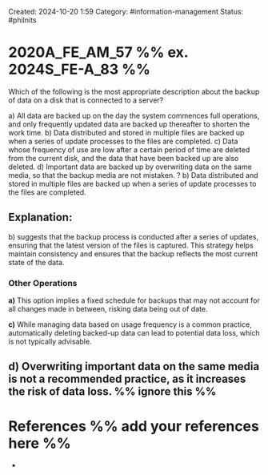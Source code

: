 Created: 2024-10-20 1:59
Category: #information-management 
Status: #philnits 



# 2020A_FE_AM_57 %% ex. 2024S_FE-A_83 %%

Which of the following is the most appropriate description about the backup of data on a disk that is connected to a server? 

a) All data are backed up on the day the system commences full operations, and only frequently updated data are backed up thereafter to shorten the work time. 
b) Data distributed and stored in multiple files are backed up when a series of update processes to the files are completed. 
c) Data whose frequency of use are low after a certain period of time are deleted from the current disk, and the data that have been backed up are also deleted. 
d) Important data are backed up by overwriting data on the same media, so that the backup media are not mistaken.
?
b) Data distributed and stored in multiple files are backed up when a series of update processes to the files are completed. 
## **Explanation:**

b) suggests that the backup process is conducted after a series of updates, ensuring that the latest version of the files is captured. This strategy helps maintain consistency and ensures that the backup reflects the most current state of the data.

### Other Operations

 **a)** This option implies a fixed schedule for backups that may not account for all changes made in between, risking data being out of date.

**c)** While managing data based on usage frequency is a common practice, automatically deleting backed-up data can lead to potential data loss, which is not typically advisable.

**d)** Overwriting important data on the same media is not a recommended practice, as it increases the risk of data loss.
%% ignore this %%
---




# References %% add your references here %%
- 